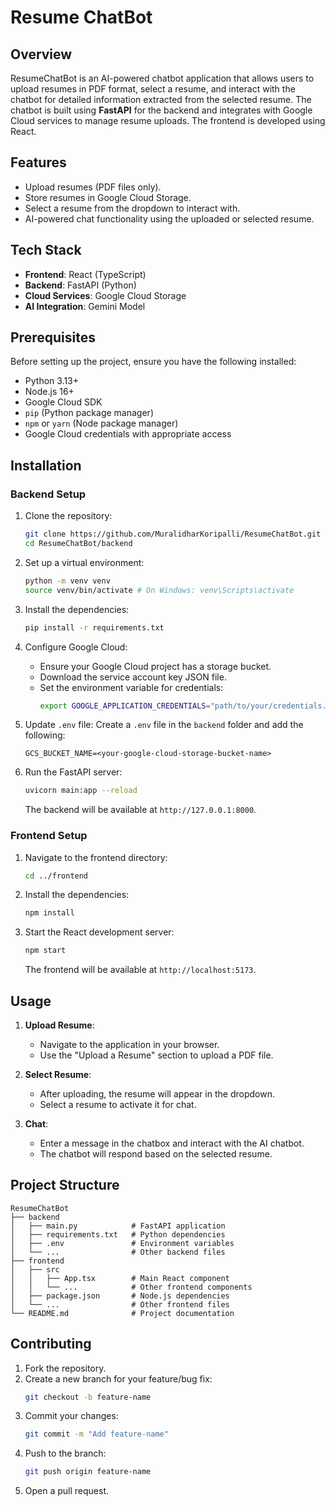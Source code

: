 # Resume ChatBot

## Overview
ResumeChatBot is an AI-powered chatbot application that allows users to upload resumes in PDF format, select a resume, and interact with the chatbot for detailed information extracted from the selected resume. The chatbot is built using **FastAPI** for the backend and integrates with Google Cloud services to manage resume uploads. The frontend is developed using React.

## Features
- Upload resumes (PDF files only).
- Store resumes in Google Cloud Storage.
- Select a resume from the dropdown to interact with.
- AI-powered chat functionality using the uploaded or selected resume.

## Tech Stack
- **Frontend**: React (TypeScript)
- **Backend**: FastAPI (Python)
- **Cloud Services**: Google Cloud Storage
- **AI Integration**: Gemini Model

## Prerequisites
Before setting up the project, ensure you have the following installed:

- Python 3.13+
- Node.js 16+
- Google Cloud SDK
- `pip` (Python package manager)
- `npm` or `yarn` (Node package manager)
- Google Cloud credentials with appropriate access

## Installation

### Backend Setup

1. Clone the repository:
   ```bash
   git clone https://github.com/MuralidharKoripalli/ResumeChatBot.git
   cd ResumeChatBot/backend
   ```

2. Set up a virtual environment:
   ```bash
   python -m venv venv
   source venv/bin/activate # On Windows: venv\Scripts\activate
   ```

3. Install the dependencies:
   ```bash
   pip install -r requirements.txt
   ```

4. Configure Google Cloud:
   - Ensure your Google Cloud project has a storage bucket.
   - Download the service account key JSON file.
   - Set the environment variable for credentials:
     ```bash
     export GOOGLE_APPLICATION_CREDENTIALS="path/to/your/credentials.json"
     ```

5. Update `.env` file:
   Create a `.env` file in the `backend` folder and add the following:
   ```env
   GCS_BUCKET_NAME=<your-google-cloud-storage-bucket-name>
   ```

6. Run the FastAPI server:
   ```bash
   uvicorn main:app --reload
   ```
   The backend will be available at `http://127.0.0.1:8000`.

### Frontend Setup

1. Navigate to the frontend directory:
   ```bash
   cd ../frontend
   ```

2. Install the dependencies:
   ```bash
   npm install
   ```

3. Start the React development server:
   ```bash
   npm start
   ```
   The frontend will be available at `http://localhost:5173`.

## Usage

1. **Upload Resume**:
   - Navigate to the application in your browser.
   - Use the "Upload a Resume" section to upload a PDF file.

2. **Select Resume**:
   - After uploading, the resume will appear in the dropdown.
   - Select a resume to activate it for chat.

3. **Chat**:
   - Enter a message in the chatbox and interact with the AI chatbot.
   - The chatbot will respond based on the selected resume.

## Project Structure

```plaintext
ResumeChatBot
├── backend
│   ├── main.py            # FastAPI application
│   ├── requirements.txt   # Python dependencies
│   ├── .env               # Environment variables
│   └── ...                # Other backend files
├── frontend
│   ├── src
│   │   ├── App.tsx        # Main React component
│   │   └── ...            # Other frontend components
│   ├── package.json       # Node.js dependencies
│   └── ...                # Other frontend files
└── README.md              # Project documentation
```

## Contributing

1. Fork the repository.
2. Create a new branch for your feature/bug fix:
   ```bash
   git checkout -b feature-name
   ```
3. Commit your changes:
   ```bash
   git commit -m "Add feature-name"
   ```
4. Push to the branch:
   ```bash
   git push origin feature-name
   ```
5. Open a pull request.
